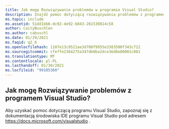 ```yaml
---
title: Jak mogę Rozwiązywanie problemów w programie Visual Studio?
description: Znajdź pomoc dotyczącą rozwiązywania problemów z programem Visual Studio w dokumentacji programu Visual Studio
ms.topic: include
ms.assetid: 51dd1bb6-dc02-4e92-b843-261530814c58
author: CaityBuschlen
ms.author: cabuschl
ms.date: 01/29/2021
ms.faqid: q2_6
ms.openlocfilehash: 1107e13c9521ae3d708f9955e3383500f343c722
ms.sourcegitcommit: cfeffe2364275a347db0ba2dce36d8e80001c081
ms.translationtype: MT
ms.contentlocale: pl-PL
ms.lasthandoff: 01/30/2021
ms.locfileid: "99105360"
---
```

## <a name="how-do-i-troubleshoot-problems-with-visual-studio"></a>Jak mogę Rozwiązywanie problemów z programem Visual Studio? 

Aby uzyskać pomoc dotyczącą programu Visual Studio, zapoznaj się z dokumentacją środowiska IDE programu Visual Studio pod adresem <https://docs.microsoft.com/visualstudio> .

